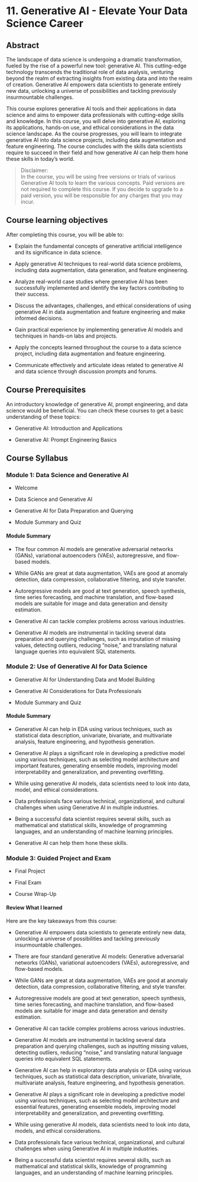# 11. Generative AI - Elevate Your Data Science Career
## Abstract
The landscape of data science is undergoing a dramatic transformation, fueled by the rise of a powerful new tool: generative AI. This cutting-edge technology transcends the traditional role of data analysis, venturing beyond the realm of extracting insights from existing data and into the realm of creation. Generative AI empowers data scientists to generate entirely new data, unlocking a universe of possibilities and tackling previously insurmountable challenges.

This course explores generative AI tools and their applications in data science and aims to empower data professionals with cutting-edge skills and knowledge. In this course, you will delve into generative AI, exploring its applications, hands-on use, and ethical considerations in the data science landscape. As the course progresses, you will learn to integrate generative AI into data science projects, including data augmentation and feature engineering. The course concludes with the skills data scientists require to succeed in their field and how generative AI can help them hone these skills in today’s world. 

> Disclaimer:  
    In the course, you will be using free versions or trials of various Generative AI tools to learn the various concepts. Paid versions are not required to complete this course. If you decide to upgrade to a paid version, you will be responsible for any charges that you may incur.
> 

## Course learning objectives 

After completing this course, you will be able to:

- Explain the fundamental concepts of generative artificial intelligence and its significance in data science.

- Apply generative AI techniques to real-world data science problems, including data augmentation, data generation, and feature engineering.

- Analyze real-world case studies where generative AI has been successfully implemented and identify the key factors contributing to their success.

- Discuss the advantages, challenges, and ethical considerations of using generative AI in data augmentation and feature engineering and make informed decisions.

- Gain practical experience by implementing generative AI models and techniques in hands-on labs and projects.

- Apply the concepts learned throughout the course to a data science project, including data augmentation and feature engineering.

- Communicate effectively and articulate ideas related to generative AI and data science through discussion prompts and forums.

## Course Prerequisites
An introductory knowledge of generative AI, prompt engineering, and data science would be beneficial. You can check these courses to get a basic understanding of these topics:

- Generative AI: Introduction and Applications

- Generative AI: Prompt Engineering Basics

## Course Syllabus 
### Module 1: Data Science and Generative AI 

 - Welcome

 - Data Science and Generative AI  

 - Generative AI for Data Preparation and Querying

 - Module Summary and Quiz

#### Module Summary
- The four common AI models are generative adversarial networks (GANs), variational autoencoders (VAEs), autoregressive, and flow-based models.  

- While GANs are great at data augmentation, VAEs are good at anomaly detection, data compression, collaborative filtering, and style transfer. 

- Autoregressive models are good at text generation, speech synthesis, time series forecasting, and machine translation, and flow-based models are suitable for image and data generation and density estimation.  

- Generative AI can tackle complex problems across various industries. 

- Generative AI models are instrumental in tackling several data preparation and querying challenges, such as imputation of missing values, detecting outliers, reducing “noise,” and translating natural language queries into equivalent SQL statements.

### Module 2: Use of Generative AI for Data Science

- Generative AI for Understanding Data and Model Building

- Generative AI Considerations for Data Professionals 

- Module Summary and Quiz

#### Module Summary
- Generative AI can help in EDA using various techniques, such as statistical data description, univariate, bivariate, and multivariate analysis, feature engineering, and hypothesis generation. 

- Generative AI plays a significant role in developing a predictive model using various techniques, such as selecting model architecture and important features, generating ensemble models, improving model interpretability and generalization, and preventing overfitting. 

- While using generative AI models, data scientists need to look into data, model, and ethical considerations.

- Data professionals face various technical, organizational, and cultural challenges when using Generative AI in multiple industries. 

- Being a successful data scientist requires several skills, such as mathematical and statistical skills, knowledge of programming languages, and an understanding of machine learning principles.

- Generative AI can help them hone these skills.

### Module 3: Guided Project and Exam  

- Final Project

- Final Exam

- Course Wrap-Up

#### Review What I learned
Here are the key takeaways from this course: 

- Generative AI empowers data scientists to generate entirely new data, unlocking a universe of possibilities and tackling previously insurmountable challenges.

- There are four standard generative AI models: Generative adversarial networks (GANs), variational autoencoders (VAEs), autoregressive, and flow-based models.  

- While GANs are great at data augmentation, VAEs are good at anomaly detection, data compression, collaborative filtering, and style transfer. 

- Autoregressive models are good at text generation, speech synthesis, time series forecasting, and machine translation, and flow-based models are suitable for image and data generation and density estimation.  

- Generative AI can tackle complex problems across various industries. 

- Generative AI models are instrumental in tackling several data preparation and querying challenges, such as inputting missing values, detecting outliers, reducing “noise,” and translating natural language queries into equivalent SQL statements. 

- Generative AI can help in exploratory data analysis or EDA using various techniques, such as statistical data description, univariate, bivariate, multivariate analysis, feature engineering, and hypothesis generation. 

- Generative AI plays a significant role in developing a predictive model using various techniques, such as selecting model architecture and essential features, generating ensemble models, improving model interpretability and generalization, and preventing overfitting.

- While using generative AI models, data scientists need to look into data, models, and ethical considerations.

- Data professionals face various technical, organizational, and cultural challenges when using Generative AI in multiple industries. 

- Being a successful data scientist requires several skills, such as mathematical and statistical skills, knowledge of programming languages, and an understanding of machine learning principles.